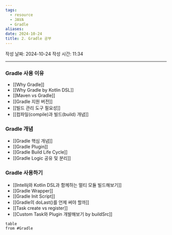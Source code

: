 ```yaml
---
tags:
  - resource
  - JAVA
  - Gradle
aliases: 
date: 2024-10-24
title: 2. Gradle 공부
---
```


작성 날짜: 2024-10-24
작성 시간: 11:34

---

### Gradle 사용 이유

- [[Why Gradle]]
- [[Why Gradle by Kotlin DSL]]
- [[Maven vs Gradle]]
- [[Gradle 지원 버전]]
- [[빌드 관리 도구 필요성]]
- [[컴파일(compile)과 빌드(build) 개념]]


### Gradle 개념

- [[Gradle 핵심 개념]]
- [[Gradle Plugin]]
- [[Gradle Build Life Cycle]]
- [[Gradle Logic 공유 및 분리]]

### Gradle 사용하기

- [[Intellij와 Kotlin DSL과 함께하는 멀티 모듈 빌드해보기]]
- [[Gradle Wrapper]]
- [[Gradle Init Script]]
- [[Gradle의 doLast()를 언제 써야 할까]]
- [[Task create vs register]]
- [[Custom Task와 Plugin 개발해보기 by buildSrc]]



```dataview
table
from #Gradle
```
